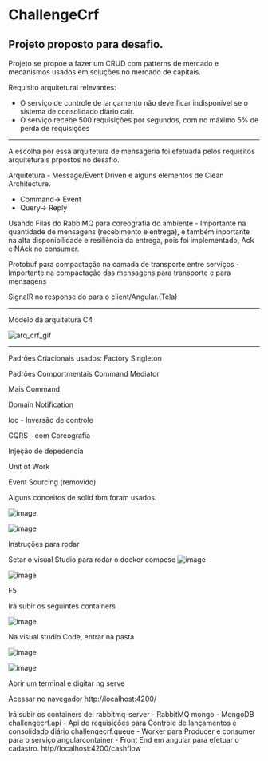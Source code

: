 # ChallengeCrf
Projeto proposto para desafio.
---

Projeto se propoe a fazer um CRUD com patterns de mercado e mecanismos usados em soluções no mercado de capitais.

Requisito arquitetural relevantes: 
* O serviço de controle de lançamento não deve ficar indisponível se o sistema de consolidado diário cair.
* O serviço recebe 500 requisições por segundos, com no máximo 5% de perda de requisições

---

A escolha por essa arquitetura de mensageria foi efetuada pelos requisitos arquiteturais prpostos no desafio.

Arquitetura - Message/Event Driven e alguns elementos de Clean Architecture.
* Command-> Event
* Query-> Reply

Usando  Filas do RabbiMQ para coreografia do ambiente - Importante na quantidade de mensagens (recebimento e entrega), e também inportante na alta disponibilidade e resiliência da entrega, pois foi implementado, Ack e NAck no consumer.

Protobuf para compactação na camada de transporte entre serviços - Importante na compactação das mensagens para transporte e para mensagens 

SignalR no response do para o client/Angular.(Tela)



---

Modelo da arquitetura C4


![arq_crf_gif](https://github.com/bvarandas/ChallengeCrf/assets/13907905/2b8261fd-794a-453e-b73a-0c254ee3d5d6)

---

Padrões Criacionais usados:
Factory
Singleton

Padrões Comportmentais
Command
Mediator 

Mais
Command

Domain Notification

Ioc - Inversão de controle

CQRS - com Coreografia

Injeção de depedencia

Unit of Work

Event Sourcing (removido)

Alguns conceitos de solid tbm foram usados.

![image](https://github.com/bvarandas/ChallengeCrf/assets/13907905/765b8d2e-0ea2-4ee3-a30c-b0ef5e55f36e)

![image](https://github.com/bvarandas/ChallengeCrf/assets/13907905/1d6c8ed2-35fe-4f59-8778-28b585246803)


Instruções para rodar

Setar o visual Studio para rodar o docker compose
![image](https://github.com/bvarandas/ChallengeCrf/assets/13907905/f291af70-68bf-4391-9af9-b83890a04676)

![image](https://github.com/bvarandas/ChallengeCrf/assets/13907905/88e23b2b-814c-4e3e-a182-b8075c4e2234)

F5

Irá subir os seguintes containers

![image](https://github.com/bvarandas/ChallengeCrf/assets/13907905/d4553f77-03b2-4128-b6c1-31221a0b52ef)



Na visual studio Code, entrar na pasta 

![image](https://github.com/bvarandas/ChallengeCrf/assets/13907905/2925361b-7de8-4b1b-b632-806a4d31d1e8)

![image](https://github.com/bvarandas/ChallengeCrf/assets/13907905/9b7e4af0-b126-4ffa-a91c-231fcb563313)

Abrir um terminal e digitar ng serve

Acessar no navegador http://localhost:4200/


Irá subir os containers de:
rabbitmq-server - RabbitMQ
mongo - MongoDB
challengecrf.api - Api de requisições para Controle de lançamentos e consolidado diário
challengecrf.queue - Worker para Producer e consumer para o serviço 
angularcontainer - Front End em angular para efetuar o cadastro. http//localhost:4200/cashflow



